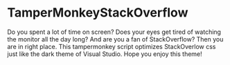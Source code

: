 # TamperMonkeyStackOverflow
Do you spent a lot of time on screen? Does your eyes get tired of watching the monitor all the day long? And are you a fan of StackOverflow? Then you are in right place. This tampermonkey script optimizes StackOverlow css just like the dark theme of Visual Studio. Hope you enjoy this theme! 
